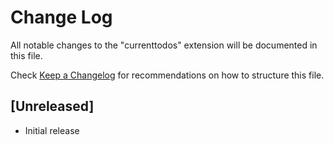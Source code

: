 # Change Log
All notable changes to the "currenttodos" extension will be documented in this file.

Check [Keep a Changelog](http://keepachangelog.com/) for recommendations on how to structure this file.

## [Unreleased]
- Initial release
